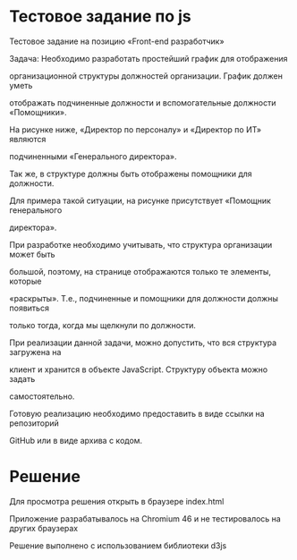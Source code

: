 # Тестовое задание по js

Тестовое задание на позицию «Front-end разработчик»

Задача: Необходимо разработать простейший график для отображения

организационной структуры должностей организации. График должен уметь

отображать подчиненные должности и вспомогательные должности «Помощники».

На рисунке ниже, «Директор по персоналу» и «Директор по ИТ» являются

подчиненными «Генерального директора».

Так же, в структуре должны быть отображены помощники для должности.

Для примера такой ситуации, на рисунке присутствует «Помощник генерального

директора».

При разработке необходимо учитывать, что структура организации может быть

большой, поэтому, на странице отображаются только те элементы, которые

«раскрыты». Т.е., подчиненные и помощники для должности должны появиться

только тогда, когда мы щелкнули по должности.

При реализации данной задачи, можно допустить, что вся структура загружена на

клиент и хранится в объекте JavaScript. Структуру объекта можно задать

самостоятельно.

Готовую реализацию необходимо предоставить в виде ссылки на репозиторий

GitHub или в виде архива с кодом.

# Решение

Для просмотра решения открыть в браузере index.html

Приложение разрабатывалось на Chromium 46 и не тестировалось на других браузерах

Решение выполнено с использованием библиотеки d3js
